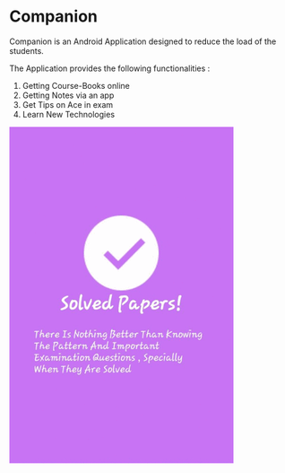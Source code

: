 # Companion

Companion is an Android Application designed to reduce the load of the students.

The Application provides the following functionalities :

1. Getting Course-Books online
2. Getting Notes via an app
3. Get Tips on Ace in exam
4. Learn New Technologies

![](ezgif.com-resize.gif)
